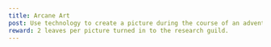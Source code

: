 ```yaml
---
title: Arcane Art
post: Use technology to create a picture during the course of an adventure.  This job is a non-combat mission. 
reward: 2 leaves per picture turned in to the research guild.
---
```




